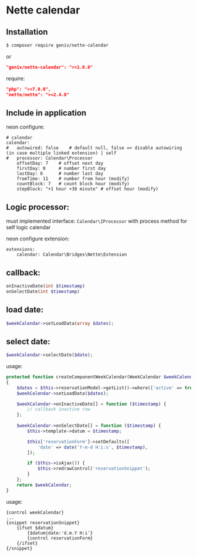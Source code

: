 Nette calendar
==============

Installation
------------
```sh
$ composer require geniv/nette-calendar
```
or
```json
"geniv/nette-calendar": ">=1.0.0"
```

require:
```json
"php": ">=7.0.0",
"nette/nette": ">=2.4.0"
```

Include in application
----------------------
neon configure:
```neon
# calendar
calendar:
#   autowired: false    # default null, false => disable autowiring (in case multiple linked extension) | self
#   processor: Calendar\Processor
    offsetDay: 7    # offset next day
    firstDay: 0     # number first day
    lastDay: 6      # number last day
    fromTime: 11    # number from hour (modify)
    countBlock: 7   # count block hour (modify)
    stepBlock: "+1 hour +30 minute" # offset hour (modify)
```

Logic processor:
----------------
must implemented interface: `Calendar\IProcessor` with process method for self logic calendar

neon configure extension:
```neon
extensions:
    calendar: Calendar\Bridges\Nette\Extension
```

callback:
---------
```php
onInactiveDate(int $timestamp)
onSelectDate(int $timestamp)
```

load date:
----------
```php
$weekCalendar->setLoadData(array $dates);
```

select date:
------------
```php
$weekCalendar->selectDate($date);
```

usage:
```php
protected function createComponentWeekCalendar(WeekCalendar $weekCalendar): WeekCalendar
{
    $dates = $this->reservationModel->getList()->where(['active' => true])->fetchPairs('id', 'date');
    $weekCalendar->setLoadData($dates);

    $weekCalendar->onInactiveDate[] = function ($timestamp) {
        // callback inactive row
    };
    
    $weekCalendar->onSelectDate[] = function ($timestamp) {
        $this->template->datum = $timestamp;

        $this['reservationForm']->setDefaults([
            'date' => date('Y-m-d H:i:s', $timestamp),
        ]);

        if ($this->isAjax()) {
            $this->redrawControl('reservationSnippet');
        }
    };
    return $weekCalendar;
}
```

usage:
```latte
{control weekCalendar}
...
{snippet reservationSnippet}
    {ifset $datum}
        {$datum|date:'d.m.Y H:i'}
        {control reservationForm}
    {/ifset}
{/snippet}
```
